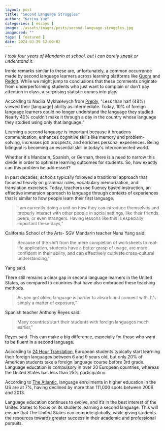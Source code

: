 ```yaml
---
layout: post
title: "Second Language Struggles"
author: "Karina Yue"
categories: [ essays ]
image: ./assets/images/posts/second-language-struggles.jpg
imagecred: ""
tags: [ featured ]
date: 2024-03-29 12:00:02
---
```

*I took four years of Mandarin at school, but I can barely speak or understand it.*

Ironic remarks similar to these are, unfortunately, a common occurrence made by second language learners across learning platforms like [Quora](https://www.quora.com/Even-though-I-have-taken-4-years-of-a-language-in-high-school-I-still-dont-consider-myself-fluent-in-the-language-Who-is-at-fault-here-me-or-the-education-system) and [Reddit](https://www.reddit.com/r/languagelearning/comments/u3eix6/is_it_normal_to_not_be_fluent_after_learning_a/). While we might jump to conclusions that these comments originate from underperforming students who just want to complain or don’t pay attention in class, a surprising statistic comes into play.

According to Nadiia Mykhalevych from [Preply](https://preply.com/en/blog/americans-foreign-language-survey/#:~:text=Second%20languages%20aren't%20retained,-The%20lack%20of&text=And%2C%20even%20at%20the%20height,understand%20the%20language%20they%20studied.), "Less than half (48%) viewed their [language] ability as intermediate. Today, 10% of foreign language learners could no longer understand the language they studied. Nearly 40% couldn’t make it through a day in the country whose language they studied using only that language.”

Learning a second language is important because it broadens communication, enhances cognitive skills like memory and problem-solving, increases job prospects, and enriches personal experiences. Being bilingual is becoming an essential skill in today's interconnected world.

Whether it's Mandarin, Spanish, or German, there is a need to narrow this divide in order to optimize learning outcomes for students. So, how exactly can this problem be addressed?

In past decades, schools typically followed a traditional approach that focused heavily on grammar rules, vocabulary memorization, and translation exercises. Today, teachers use fluency based instruction, an effective immersion approach to language through contexts of experiences that is similar to how people learn their first language.

> I am currently doing a unit on how they can introduce themselves and properly interact with other people in social settings, like their friends, peers, or even strangers. Having lessons like this is especially important these days,” 

California School of the Arts- SGV Mandarin teacher Nana Yang said.

> Because of the shift from the mere completion of worksheets to real-life application, students have a better grasp of usage, are more confident in their ability, and can effectively cultivate cross-cultural understanding," 

Yang said.

There still remains a clear gap in second language learners in the United States, as compared to countries that have also embraced these teaching methods.

> As you get older, language is harder to absorb and connect with. It’s simply a matter of exposure,” 

Spanish teacher Anthony Reyes said. 

> Many countries start their students with foreign languages much earlier,"
 
Reyes said. This can make a big difference, especially for those who want to be fluent in a second language.

According to [24 Hour Translation](https://www.24hourtranslation.com/language-learning-gap-us-causes-solutions.html#:~:text=One%20reason%20for%20the%20language,language%20course%20before%203rd%20grade.), European students typically start learning their foreign languages between 6 and 9 years old, but only 20% of American students take a foreign language course before 3rd grade. Language education is compulsory in over 20 European countries, whereas the United States has less than 25% participation.

According to [The Atlantic](https://www.theatlantic.com/education/archive/2015/05/filling-americas-language-education-potholes/392876/), language enrollments in higher education in the US are at 7%, having declined by more than 111,000 spots between 2009 and 2013.

Language education continues to evolve, and it’s in the best interest of the United States to focus on its students learning a second language. This will ensure that The United States can compete globally, while giving students the resources towards greater success in their academic and professional pursuits.